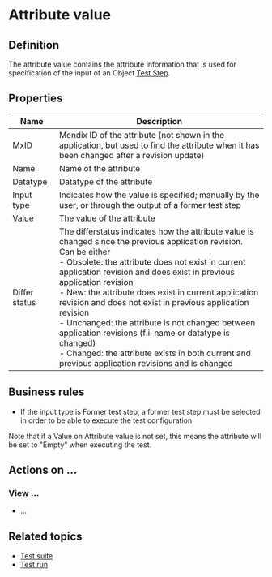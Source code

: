 # Attribute value

## Definition

The attribute value contains the attribute information that is used for specification of the input of an Object [Test Step](test-step).

## Properties
| Name | Description |
| ----------- | ----------- |
| MxID | Mendix ID of the attribute (not shown in the application, but used to find the attribute when it has been changed after a revision update) |
| Name | Name of the attribute |
| Datatype | Datatype of the attribute |
| Input type | Indicates how the value is specified; manually by the user, or through the output of a former test step |
| Value | The value of the attribute |
| Differ status | The differstatus indicates how the attribute value is changed since the previous application revision. Can be either <br /> - Obsolete: the attribute does not exist in current application revision and does exist in previous application revision <br /> - New: the attribute does exist in current application revision and does not exist in previous application revision <br /> - Unchanged: the attribute is not changed between application revisions (f.i. name or datatype is changed) <br /> - Changed: the attribute exists in both current and previous application revisions and is changed |

## Business rules

- If the input type is Former test step, a former test step must be selected in order to be able to execute the test configuration  

Note that if a Value on Attribute value is not set, this means the attribute will be set to "Empty" when executing the test. 

## Actions on ...

### View ...
- ...

## Related topics
- [Test suite](test-suite)
- [Test run](test-run)
